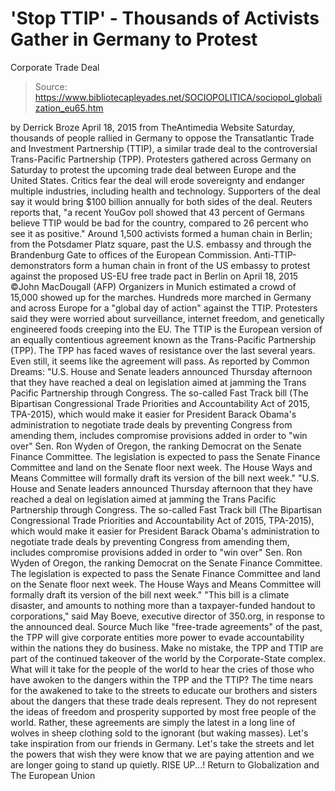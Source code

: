 # 'Stop TTIP' - Thousands of Activists Gather in Germany to Protest 
Corporate Trade Deal

> Source: https://www.bibliotecapleyades.net/SOCIOPOLITICA/sociopol_globalization_eu65.htm

by Derrick Broze April 18, 2015
from TheAntimedia Website
Saturday, thousands of people rallied in Germany to oppose the Transatlantic Trade and Investment Partnership (TTIP), a similar trade deal to the controversial Trans-Pacific Partnership (TPP). Protesters gathered across Germany on Saturday to protest the upcoming trade deal between Europe and the United States. Critics fear the deal will erode sovereignty and endanger multiple industries, including health and technology.
Supporters of the deal say it would bring $100 billion annually for both sides of the deal.
Reuters reports that,
"a recent YouGov poll showed that 43 percent of Germans believe TTIP would be bad for the country, compared to 26 percent who see it as positive."
Around 1,500 activists formed a human chain in Berlin; from the Potsdamer Platz square, past the U.S. embassy and through the Brandenburg Gate to offices of the European Commission.
Anti-TTIP-demonstrators form a human chain
in front of the US embassy to protest against the proposed US-EU free trade pact
in Berlin on April 18, 2015
©John MacDougall (AFP)
Organizers in Munich estimated a crowd of 15,000 showed up for the marches.
Hundreds more marched in Germany and across Europe for a "global day of action" against the TTIP. Protesters said they were worried about surveillance, internet freedom, and genetically engineered foods creeping into the EU.
The TTIP is the European version of an equally contentious agreement known as the Trans-Pacific Partnership (TPP). The TPP has faced waves of resistance over the last several years.
Even still, it seems like the agreement will pass.
As reported by Common Dreams:
"U.S. House and Senate leaders announced Thursday afternoon that they have reached a deal on legislation aimed at jamming the Trans Pacific Partnership through Congress. The so-called Fast Track bill (The Bipartisan Congressional Trade Priorities and Accountability Act of 2015, TPA-2015), which would make it easier for President Barack Obama's administration to negotiate trade deals by preventing Congress from amending them, includes compromise provisions added in order to "win over" Sen. Ron Wyden of Oregon, the ranking Democrat on the Senate Finance Committee. The legislation is expected to pass the Senate Finance Committee and land on the Senate floor next week. The House Ways and Means Committee will formally draft its version of the bill next week."
"U.S. House and Senate leaders announced Thursday afternoon that they have reached a deal on legislation aimed at jamming the Trans Pacific Partnership through Congress.
The so-called Fast Track bill (The Bipartisan Congressional Trade Priorities and Accountability Act of 2015, TPA-2015), which would make it easier for President Barack Obama's administration to negotiate trade deals by preventing Congress from amending them, includes compromise provisions added in order to "win over" Sen. Ron Wyden of Oregon, the ranking Democrat on the Senate Finance Committee.
The legislation is expected to pass the Senate Finance Committee and land on the Senate floor next week. The House Ways and Means Committee will formally draft its version of the bill next week."
"This bill is a climate disaster, and amounts to nothing more
than a taxpayer-funded handout to corporations,"
said May Boeve, executive director of 350.org,
in response to the announced deal. Source
Much like "free-trade agreements" of the past, the TPP will give corporate entities more power to evade accountability within the nations they do business.
Make no mistake, the TPP and TTIP are part of the continued takeover of the world by the Corporate-State complex.
What will it take for the people of the world to hear the cries of those who have awoken to the dangers within the TPP and the TTIP? The time nears for the awakened to take to the streets to educate our brothers and sisters about the dangers that these trade deals represent.
They do not represent the ideas of freedom and prosperity supported by most free people of the world. Rather, these agreements are simply the latest in a long line of wolves in sheep clothing sold to the ignorant (but waking masses).
Let's take inspiration from our friends in Germany. Let's take the streets and let the powers that wish they were know that we are paying attention and we are longer going to stand up quietly.
RISE UP...!
Return to Globalization and The European Union
